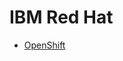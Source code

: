 [title]: # (IBM Red Hat)
[tags]: # (introduction)
[priority]: # (500)
# IBM Red Hat

* [OpenShift](openshift/index.md)
